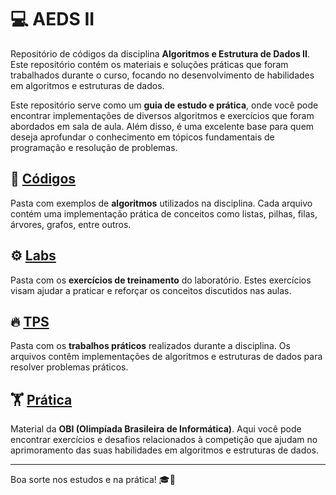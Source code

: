 # 💻 AEDS II

Repositório de códigos da disciplina **Algoritmos e Estrutura de Dados II**. Este repositório contém os materiais e soluções práticas que foram trabalhados durante o curso, focando no desenvolvimento de habilidades em algoritmos e estruturas de dados.

Este repositório serve como um **guia de estudo e prática**, onde você pode encontrar implementações de diversos algoritmos e exercícios que foram abordados em sala de aula. Além disso, é uma excelente base para quem deseja aprofundar o conhecimento em tópicos fundamentais de programação e resolução de problemas.

## 📁 [Códigos](./codigos)
Pasta com exemplos de **algoritmos** utilizados na disciplina. Cada arquivo contém uma implementação prática de conceitos como listas, pilhas, filas, árvores, grafos, entre outros.

## ⚙️ [Labs](./labs)
Pasta com os **exercícios de treinamento** do laboratório. Estes exercícios visam ajudar a praticar e reforçar os conceitos discutidos nas aulas.

## 🔥 [TPS](./tps)
Pasta com os **trabalhos práticos** realizados durante a disciplina. Os arquivos contêm implementações de algoritmos e estruturas de dados para resolver problemas práticos.

## 🏋️ [Prática](./pratica)
Material da **OBI (Olimpíada Brasileira de Informática)**. Aqui você pode encontrar exercícios e desafios relacionados à competição que ajudam no aprimoramento das suas habilidades em algoritmos e estruturas de dados.

---

Boa sorte nos estudos e na prática! 🎓🚀
